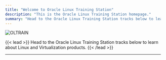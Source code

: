 ```yaml
---
title: "Welcome to Oracle Linux Training Station"
description: "This is the Oracle Linux Training Station homepage."
summary: "Head to the Oracle Linux Training Station tracks below to learn about Linux and Virtualization products.  These tracks provide you with immediate learning opportunities consisting of hundreds of short video demonstrations and guided exercises in free, real-world, hands-on lab environments"
---
```


![OLTRAIN](/img/ol-train4.png)

{{< lead >}}
Head to the Oracle Linux Training Station tracks below to learn about Linux and Virtualization products.
{{< /lead >}}

---